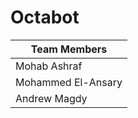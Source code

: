 # Octabot
| **Team Members**  | 
| ------------------- | 
| Mohab Ashraf  | 
| Mohammed El-Ansary  | 
| Andrew Magdy |
